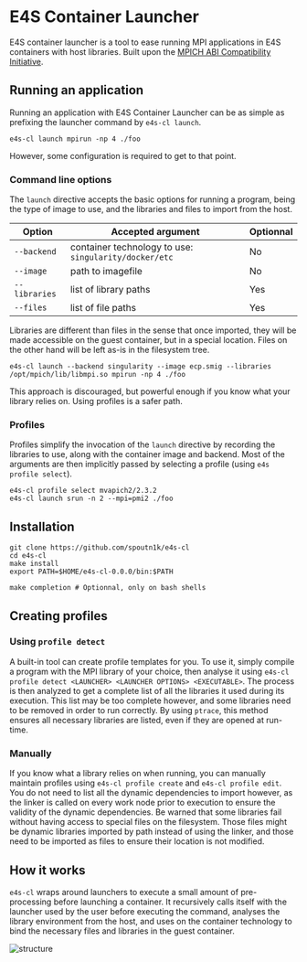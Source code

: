 # E4S Container Launcher

E4S container launcher is a tool to ease running MPI applications in E4S containers with host libraries. Built upon the [MPICH ABI Compatibility Initiative](https://www.mpich.org/abi/).

## Running an application

Running an application with E4S Container Launcher can be as simple as prefixing the launcher command by `e4s-cl launch`.

```
e4s-cl launch mpirun -np 4 ./foo
```

However, some configuration is required to get to that point.

### Command line options

The `launch` directive accepts the basic options for running a program, being the type of image to use, and the libraries and files to import from the host.

|Option|Accepted argument|Optionnal|
|-|-|-|
|`--backend`|container technology to use: `singularity/docker/etc`|No|
|`--image`|path to imagefile|No|
|`--libraries`|list of library paths|Yes|
|`--files`|list of file paths|Yes|

Libraries are different than files in the sense that once imported, they will be made accessible on the guest container, but in a special location. Files on the other hand will be left as-is in the filesystem tree.

```
e4s-cl launch --backend singularity --image ecp.smig --libraries /opt/mpich/lib/libmpi.so mpirun -np 4 ./foo
```

This approach is discouraged, but powerful enough if you know what your library relies on. Using profiles is a safer path.

### Profiles

Profiles simplify the invocation of the `launch` directive by recording the libraries to use, along with the container image and backend.
Most of the arguments are then implicitly passed by selecting a profile (using `e4s profile select`).

```
e4s-cl profile select mvapich2/2.3.2
e4s-cl launch srun -n 2 --mpi=pmi2 ./foo
```

## Installation

```
git clone https://github.com/spoutn1k/e4s-cl
cd e4s-cl
make install
export PATH=$HOME/e4s-cl-0.0.0/bin:$PATH

make completion # Optionnal, only on bash shells
```

## Creating profiles

### Using `profile detect`

A built-in tool can create profile templates for you. To use it, simply compile a program with the MPI library of your choice, then analyse it using `e4s-cl profile detect <LAUNCHER> <LAUNCHER OPTIONS> <EXECUTABLE>`.
The process is then analyzed to get a complete list of all the libraries it used during its execution.
This list may be too complete however, and some libraries need to be removed in order to run correctly.
By using `ptrace`, this method ensures all necessary libraries are listed, even if they are opened at run-time.

### Manually

If you know what a library relies on when running, you can manually maintain profiles using `e4s-cl profile create` and `e4s-cl profile edit`. You do not need to list all the dynamic dependencies to import however, as the linker is called on every work node prior to execution to ensure the validity of the dynamic dependencies. Be warned that some libraries fail without having access to special files on the filesystem. Those files might be dynamic libraries imported by path instead of using the linker, and those need to be imported as files to ensure their location is not modified.

## How it works

`e4s-cl` wraps around launchers to execute a small amount of pre-processing before launching a container.
It recursively calls itself with the launcher used by the user before executing the command, analyses the library environment from the host, and uses on the container technology to bind the necessary files and libraries in the guest container.

![structure](https://github.com/spoutn1k/e4s-cl/raw/master/assets/images/e4scl_structure.png)
